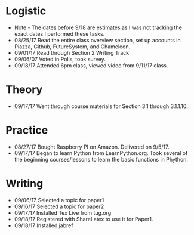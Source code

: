 # Logistic

* Note - The dates before 9/18 are estimates as I was not tracking the exact dates I performed these tasks.
* 08/25/17 Read the entire class overview section, set up accounts in Piazza, Github, FutureSystem, and Chameleon.
* 09/01/17 Read through Section 2 Writing Track
* 09/06/07 Voted in Polls, took survey.
* 09/18/17 Attended 6pm class, viewed video from 9/11/17 class.

# Theory

* 09/17/17 Went through course materials for Section 3.1 through 3.1.1.10.

# Practice

* 08/27/17 Bought Raspberry PI on Amazon.  Delivered on 9/5/17.
* 09/17/17 Began to learn Python from LearnPython.org.  Took several of the beginning courses/lessons to learn the basic functions in Phython.


# Writing

* 09/06/17 Selected a topic for paper1
* 09/16/17 Selected a topic for paper2
* 09/17/17 Installed Tex Live from tug.org
* 09/18/17 Registered with ShareLatex to use it for Paper1.
* 09/18/17 Installed jabref
